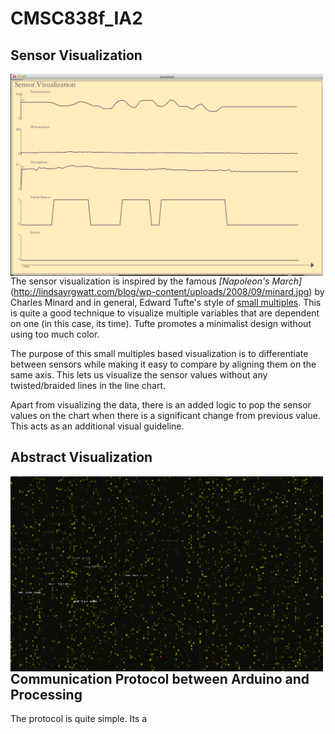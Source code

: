 # CMSC838f_IA2

## Sensor Visualization

<img style="float: left; width: 500px;" src="https://raw.githubusercontent.com/karthikbadam/CMSC838f_IA2/master/Sensor%20Visualization.png">

The sensor visualization is inspired by the famous *[Napoleon's March]*(http://lindsayrgwatt.com/blog/wp-content/uploads/2008/09/minard.jpg) by Charles Minard and in general, Edward Tufte's style of [small multiples](http://en.wikipedia.org/wiki/Small_multiple). This is quite a good technique to visualize multiple variables that are dependent on one (in this case, its time). Tufte promotes a minimalist design without using too much color. 

The purpose of this small multiples based visualization is to differentiate between sensors while making it easy to compare by aligning them on the same axis. This lets us visualize the sensor values without any twisted/braided lines in the line chart.

Apart from visualizing the data, there is an added logic to pop the sensor values on the chart when there is a significant change from previous value. This acts as an additional visual guideline. 

## Abstract Visualization
<img style="float: left; width: 500px;" src="https://raw.githubusercontent.com/karthikbadam/CMSC838f_IA2/master/Abstract%20Visualization.png">


## Communication Protocol between Arduino and Processing

The protocol is quite simple. Its a 


